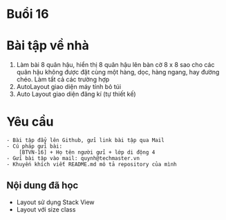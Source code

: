 # Buổi 16

# Bài tập về nhà
1. Làm bài 8 quân hậu, hiển thị 8 quân hậu lên bàn cờ 8 x 8 sao cho các quân hậu không được đặt cùng một hàng, dọc, hàng ngang, hay đường chéo. Làm tất cả các trường hợp
2. AutoLayout giao diện máy tính bỏ túi
3. Auto Layout giao diện đăng kí (tự thiết kế)

   

# Yêu cầu
    - Bài tập đẩy lên Github, gửi link bài tập qua Mail
    - Cú pháp gửi bài:
        [BTVN-16] + Họ tên người gửi + lớp di động 4
    - Gửi bài tập vào mail: quynh@techmaster.vn
    - Khuyến khích viết README.md mô tả repository của mình

## Nội dung đã học
- Layout sử dụng Stack View
- Layout với size class
    


